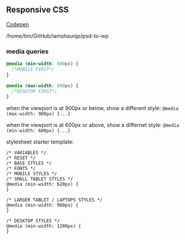 ## Responsive CSS

[Codepen](https://codepen.io/tim-corley/pen/wvGMpvW)

/home/tim/GitHub/iamshaunjp/psd-to-wp

### media queries

```css
@media (min-width: 600px) {
  /*MOBILE FIRST*/
}

@media (max-width: 900px) {
  /*DESKTOP FIRST*/
}
```

when the viewport is at 900px or below, show a different style:
`@media (max-width: 900px) {...}`

when the viewport is at 600px or above, show a differnet style:
`@media (min-width: 600px) {...}`

stylesheet starter template:

```
/* VARIABLES */
/* RESET */
/* BASE STYLES */
/* FONTS */
/* MOBILE STYLES */
/* SMALL TABLET STYLES */
@media (min-width: 620px) {
}

/* LARGER TABLET / LAPTOPS STYLES */
@media (min-width: 960px) {
}

/* DESKTOP STYLES */
@media (min-width: 1200px) {
}
```
